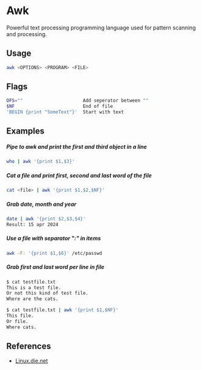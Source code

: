 # Awk

Powerful text processing programming language used for pattern scanning and processing.

## Usage

```bash
awk <OPTIONS> <PROGRAM> <FILE>
```

## Flags

```bash
OFS=""                      Add seperator between ""
$NF                         End of file
'BEGIN {print "SomeText"}'  Start with text
```

## Examples

##### Pipe to awk and print the first and third object in a line

```bash
who | awk '{print $1,$3}'
```

##### Cat a file and print first, second and last word of the file

```bash
cat <file> | awk '{print $1,$2,$NF}'
```

##### Grab date, month and year

```bash
date | awk '{print $2,$3,$4}'
Result: 15 apr 2024
```

##### Use a file with separator ":" in items

```bash
awk -F: '{print $1,$6}' /etc/passwd
```

##### Grab first and last word per line in file

```bash
$ cat testfile.txt
This is a test file.
Or not this kind of test file.
Where are the cats.

$ cat testfile.txt | awk '{print $1,$NF}'
This file.
Or file.
Where cats.
```

## References

- [Linux.die.net](https://linux.die.net/man/1/awk)
